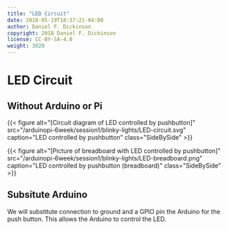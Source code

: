 ```yaml
---
title: "LED Circuit"
date: 2018-05-19T18:37:21-04:00
author: Daniel F. Dickinson
copyright: 2018 Daniel F. Dickinson
license: CC-BY-SA-4.0
weight: 3020
---
```


# LED Circuit

## Without Arduino or Pi

<div class="clear">
{{< figure alt="[Circuit diagram of LED controlled by pushbutton]" src="/arduinopi-6week/session1/blinky-lights/LED-circuit.svg" caption="LED controlled by pushbutton" class="SideBySide" >}}

{{< figure alt="[Picture of breadboard with LED controlled by pushbutton]" src="/arduinopi-6week/session1/blinky-lights/LED-breadboard.png" caption="LED controlled by pushbutton (breadboard)" class="SideBySide" >}}
</div>

## Subsitute Arduino

We will substitute connection to ground and a GPIO pin the Arduino for the push button.  This allows the Arduino to control the LED.
